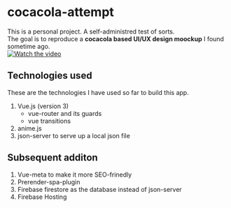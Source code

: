 # cocacola-attempt
This is a personal project. A self-administred test of sorts.<br>
The goal is to reproduce a **cocacola based UI/UX design moockup** I found sometime ago.<br>
[![Watch the video](https://drive.google.com/file/d/17AawdXAdUtquKTC2JLOkPp84neWfG9vt/view?usp=sharing)](https://youtu.be/vt5fpE0bzSY)


## Technologies used
These are the technologies I have used so far to build this app.
1. Vue.js (version 3)
    * vue-router and its guards
    * vue transitions
2. anime.js
3. json-server to serve up a local json file

## Subsequent additon
1. Vue-meta to make it more SEO-frinedly
2. Prerender-spa-plugin
3. Firebase firestore as the database instead of json-server
4. Firebase Hosting